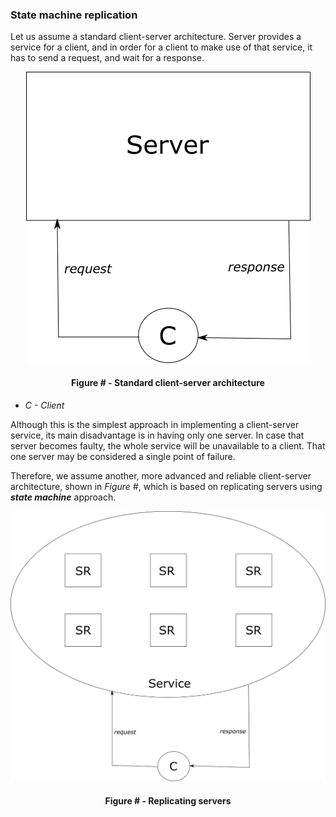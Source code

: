 ### State machine replication

Let us assume a standard client-server architecture. Server provides a service for a client, and in order for a client to make use of that service, it has to send a request, and wait for a response.

<div align='center'> 
	<img src="https://github.com/lukamiletic95/papers/blob/master/images/fig4.png" />
	<h4>Figure # - Standard client-server architecture</h4>
</div>

* *C - Client*

Although this is the simplest approach in implementing a client-server service, its main disadvantage is in having only one server. In case that server becomes faulty, the whole service will be unavailable to a client. That one server may be considered a single point of failure.

Therefore, we assume another, more advanced and reliable client-server architecture, shown in *Figure #*, which is based on replicating servers using ***state machine*** approach.

![](https://github.com/lukamiletic95/papers/blob/master/images/fig5.png)
<div align='center'> 
	<h4>Figure # - Replicating servers</h4>
</div>
<!--stackedit_data:
eyJoaXN0b3J5IjpbLTgyNDgxMDgwMCwxMDQ3MTU5NzU2LC0xND
E3MzkyNzk5LDE0NzU4ODI2NTEsMTc0ODE3OTY4XX0=
-->